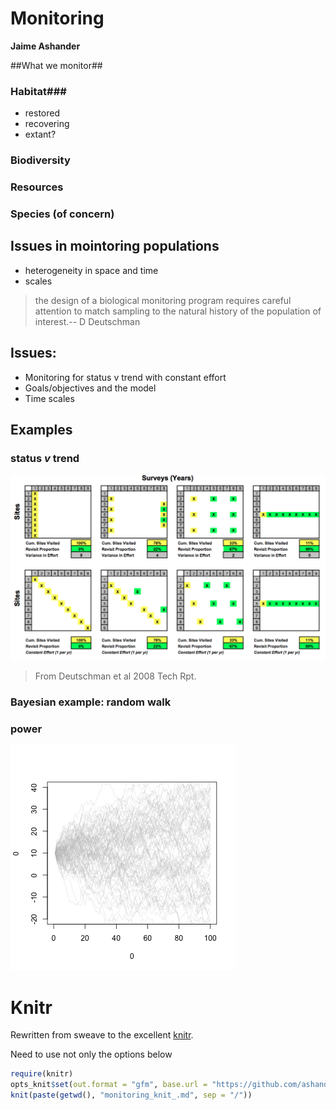 

Monitoring
======

**Jaime Ashander**


##What we monitor##

### Habitat###
* restored
* recovering
* extant?

### Biodiversity ###

### Resources ###

### Species (of concern) ###

## Issues in mointoring populations ##

* heterogeneity in space and time
* scales

>the design of a biological monitoring program requires careful attention to match sampling to the natural history of the population of interest.-- D Deutschman


## Issues: ## 

* Monitoring for status v trend with constant effort 
* Goals/objectives and the model
* Time scales

## Examples ## 

### status _v_ trend ###

![Status \\(\implies\\) Trend](dd-tradeoff.png)

>From Deutschman et al 2008 Tech Rpt.

### Bayesian example: random walk ###

### power ###




  
![plot of chunk plot1](https://github.com/ashander/sandbox/raw/master/plot1.png)







# Knitr #

Rewritten from sweave to the excellent [knitr](http://yihui.github.com/knitr/).

Need to use not only the options below 

```r
require(knitr)
opts_knit$set(out.format = "gfm", base.url = "https://github.com/ashander/sandbox/raw/master/")
knit(paste(getwd(), "monitoring_knit_.md", sep = "/"))
```



